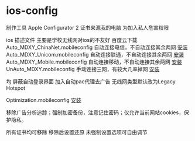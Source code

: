 # ios-config
制作工具
Apple Configurator 2
证书来源我的电脑
为加入私人危害权限


ios 描述文件 主要是学校无线网对ios的不友好                            百度云下载
Auto_MDXY_ChinaNet.mobileconfig    自动连接电信，不自动连接其余两网  [安装](https://pan.baidu.com/s/1c251tV6)
Auto_MDXY_Unicom.mobileconfig      自动连接联通，不自动连接其余两网  [安装](https://pan.baidu.com/s/1dFbDgxr)
Auto_MDXY_Mobile.mobileconfig      自动连接移动，不自动连接其余两网  [安装](https://pan.baidu.com/s/1miFuzvM)
UnAuto_MDXY.mobileconfig           手动连接三网，有较大几率掉网      [安装](https://pan.baidu.com/s/1jHPrBwi)

均
屏蔽自动登录界面
加入自动pac代理去广告
无线网类型默认改为Legacy Hotspot

Optimization.mobileconfig      [安装](https://pan.baidu.com/s/1kVSnHlH)

移除广告分析追踪；强制加密备份，注意记住密码；仅允许当前网站cookies，保护隐私。

所有证书均可移除
移除后设置还原
未强制设置选项可自由调节

